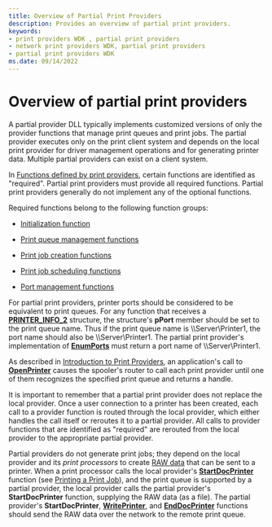 ```yaml
---
title: Overview of Partial Print Providers
description: Provides an overview of partial print providers.
keywords:
- print providers WDK , partial print providers
- network print providers WDK, partial print providers
- partial print providers WDK
ms.date: 09/14/2022
---
```


# Overview of partial print providers

A partial provider DLL typically implements customized versions of only the provider functions that manage print queues and print jobs. The partial provider executes only on the print client system and depends on the local print provider for driver management operations and for generating printer data. Multiple partial providers can exist on a client system.

In [Functions defined by print providers](functions-defined-by-print-providers.md), certain functions are identified as "required". Partial print providers must provide all required functions. Partial print providers generally do not implement any of the optional functions.

Required functions belong to the following function groups:

- [Initialization function](functions-defined-by-print-providers.md#initialization-function)

- [Print queue management functions](functions-defined-by-print-providers.md#print-queue-management-functions)

- [Print job creation functions](functions-defined-by-print-providers.md#print-job-creation-functions)

- [Print job scheduling functions](functions-defined-by-print-providers.md#print-job-scheduling-functions)

- [Port management functions](functions-defined-by-print-providers.md#port-management-functions)

For partial print providers, printer ports should be considered to be equivalent to print queues. For any function that receives a [**PRINTER_INFO_2**](/windows/win32/printdocs/printer-info-2) structure, the structure's **pPort** member should be set to the print queue name. Thus if the print queue name is \\\\Server\\Printer1, the port name should also be \\\\Server\\Printer1. The partial print provider's implementation of [**EnumPorts**](/windows/win32/printdocs/enumports) must return a port name of \\\\Server\\Printer1.

As described in [Introduction to Print Providers](introduction-to-print-providers.md), an application's call to [**OpenPrinter**](/windows/win32/printdocs/openprinter) causes the spooler's router to call each print provider until one of them recognizes the specified print queue and returns a handle.

It is important to remember that a partial print provider does not replace the local provider. Once a user connection to a printer has been created, each call to a provider function is routed through the local provider, which either handles the call itself or reroutes it to a partial provider. All calls to provider functions that are identified as "required" are rerouted from the local provider to the appropriate partial provider.

Partial providers do not generate print jobs; they depend on the local provider and its *print processors* to create [RAW data](raw-data-type.md) that can be sent to a printer. When a print processor calls the local provider's [**StartDocPrinter**](/windows/win32/printdocs/startdocprinter) function (see [Printing a Print Job](printing-a-print-job.md)), and the print queue is supported by a partial provider, the local provider calls the partial provider's **StartDocPrinter** function, supplying the RAW data (as a file). The partial provider's **StartDocPrinter**, [**WritePrinter**](/windows/win32/printdocs/writeprinter), and [**EndDocPrinter**](/windows/win32/printdocs/enddocprinter) functions should send the RAW data over the network to the remote print queue.
